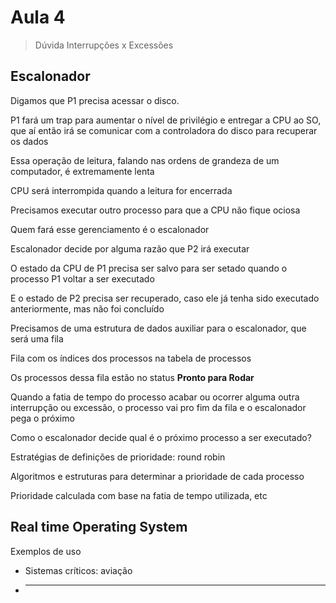 # Aula 4

> Dúvida Interrupções x Excessões

## Escalonador

Digamos que P1 precisa acessar o disco.

P1 fará um trap para aumentar o nível de privilégio e entregar a CPU ao SO, que aí então irá se comunicar com a controladora do disco para recuperar os dados

Essa operação de leitura, falando nas ordens de grandeza de um computador, é extremamente lenta

CPU será interrompida quando a leitura for encerrada

Precisamos executar outro processo para que a CPU não fique ociosa

Quem fará esse gerenciamento é o escalonador

Escalonador decide por alguma razão que P2 irá executar

O estado da CPU de P1 precisa ser salvo para ser setado quando o processo P1 voltar a ser executado

E o estado de P2 precisa ser recuperado, caso ele já tenha sido executado anteriormente, mas não foi concluído

Precisamos de uma estrutura de dados auxiliar para o escalonador, que será uma fila

Fila com os índices dos processos na tabela de processos

Os processos dessa fila estão no status **Pronto para Rodar**

Quando a fatia de tempo do processo acabar ou ocorrer alguma outra interrupção ou excessão, o processo vai pro fim da fila e o escalonador pega o próximo

Como o escalonador decide qual é o próximo processo a ser executado?

Estratégias de definições de prioridade: round robin

Algoritmos e estruturas para determinar a prioridade de cada processo

Prioridade calculada com base na fatia de tempo utilizada, etc

## Real time Operating System

Exemplos de uso

-   Sistemas críticos: aviação
-   ***
